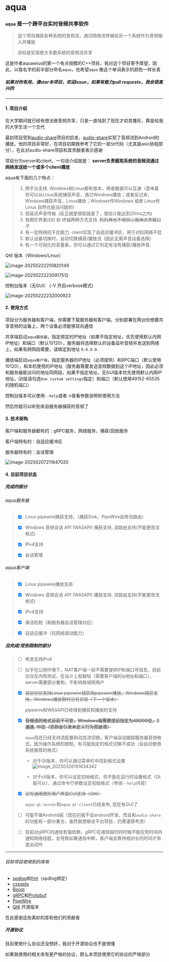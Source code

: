 # aqua

### `aqua` 是一个跨平台实时音频共享软件

> 这个项目捕获各种系统的音频流，通过网络流传输给另一个系统作为音频输入并播放
>
> 目标是实现绝大多数系统的音频流共享

这是作者aquawius的第一个有点规模的C++项目，我对这个项目寄予厚望，因此，以我名字的前半部分命名`aqua`，也希望`aqua`
像这个单词表示的颜色一样长青

##### 如果对你有用，请star本项目，欢迎issue，如果有能力pull requests，我会很高兴的

---

#### 1. 项目介绍

在大学期间就已经有想法做音频共享，只是一直咕到了现在才初具雏形，算是给我的大学生活一个交代

最初项目受到[audio-share](https://github.com/mkckr0/audio-share)项目的启发，[audio-share](https://github.com/mkckr0/audio-share)实现了音频流到Android的播放，他的项目非常好，在项目初期我参考了它的一部分代码（尤其是asio协程部分），在此对audio-share项目和其贡献者表示感谢

项目分为server和client，一句话介绍就是： **server负责截取系统的音频流通过网络发送给一个或多个client播放**

aqua有下面的几个特点：

> 1. 跨平台支持. Windows和Linux都有版本，两者数据可以互通（意味着你可以从Linux系统捕获声音，通过Windows播放；或者反过来，Windows捕获声音，Linux播放；Windows传Windows 或者 Linux传Linux 自然也是没问题的）
> 2. 低延迟声音传输. (反正就是很低就是了，我估计能达到20ms之内)
> 3. 有图形界面(Qt) 和 终端两种方式支持.   ~~妈妈再也不用担心我掉进黑窗口了~~
> 4. 有一定网络抗干扰能力. client实现了自适应缓冲区，用于对抗网络干扰
> 5. 默认设备切换时，自动切换捕获/播放流. (因此无需声音设备选择)
> 6. 有一个可视化的音量条，你可以通过它判定有没有捕获/播放声音.

Qt6 版本（Windows/Linux）

![image-20250222210820149](./readme.assets/image-20250222210820149.png)

![image-20250222230917512](./readme.assets/image-20250222230917512.png)

控制台版本（无GUI） (-V 开启verbose模式)

![image-20250222232000923](./readme.assets/image-20250222232000923.png)


#### 2. 使用方式

项目分为服务器和客户端，你需要下载服务器和客户端，分别部署在两台你想要共享音频的设备上，两个设备必须能够双向通信

共享端启动`aqua服务器`，指定绑定的IP地址（如果不指定地址，优先使用默认内网IP地址）和端口（默认10120），服务器将选择默认的设备监听音频并发送到网络上，如果有跨网段需要，请绑定到地址
`0.0.0.0`.

播放端启动`aqua客户端`，指定服务器的IP地址（必须提供）和RPC端口（默认使用10120），和本机使用的IP地址（服务器需要发送音频数据到这个IP地址，因此必须和服务器能访问的地址同网段，如果不指定地址，无GUI版本优先使用默认内网IP地址，Qt版请勾选`Use custom settings`指定）和端口（默认使用49152-65535的随机端口）

控制台版本可以使用`--help`或者`-h`查看参数说明和使用方法

然后你就可以听到来自服务器捕获的音频了

#### 3. 技术架构

客户端和服务器都有的：gRPC服务，网络服务，捕获/回放服务

客户端特有的：自适应缓冲区

服务器特有的：会话管理

![image-20250207211847020](./readme.assets/image-20250207211847020.png)

#### 4. 目前项目状态

##### 完成的部分

###### aqua服务器

> - [x] Linux pipewire捕获支持，（捕获Sink，PipeWire自带流路由）
>
> - [x] Windows 音频会话 API (WASAPI) 捕获支持, 流路由支持(不能更改流格式)
>
> - [x] IPv4支持
>
> - [x] 会话管理

###### aqua客户端

> - [x] Linux pipewire播放支持
>
> - [x] Windows 音频会话 API (WASAPI) 播放支持, 流路由支持(不能更改流格式)
> 
> - [x] IPv4支持
>
> - [x] 保活机制（和服务器会话管理对应）
>
> - [x] 自适应缓冲（抗网络波动能力）
>

##### 没完成/受到限制的部分

> - [ ] 考虑支持IPv6
>
>   
>
> - [ ] 似乎在公网环境下，NAT客户端一般不需要提供IP和端口号信息，目前仅仅在内网测试，在设计上有缺陷（需要客户端的ip地址和端口），server需要部分重构，不影响局域网用户
>
>   
>
> - [x] ~~目前仅仅支持Linux pipewire捕获和pipewire播放，Windows捕获支持，Windows播放暂时没有实现（下一个版本）~~ 
>
>   pipewire和WASAPI已经得到捕获和播放的支持
>
>   
>
> - [x] ~~**音频流的格式目前不可变，Windows端需要提前指定为48000位，2通道, 16位（否则会引发未定义行为而崩溃）**~~
>
>   `aqua`现在已经支持流配置和动态流切换，客户端自动跟踪服务器音频格式，因为操作系统的限制，有可能指定的格式切换不成功（会自动使用系统推荐的格式）
>   
>   - 对于Qt版本，你可以通过菜单栏中找到格式设置
>   ![image_20250326191634342](./readme.assets/image_20250326191634342.png)
> 
>   - 对于cli版本，你可以设定初始格式，但不能在运行时设置格式（Qt版可以），通过命令行参数设定初始格式（参阅`--help`内容）
> 
>
> - [x] ~~没有通用图形用户界面GUI支持（Qt6）~~
>
>   `aqua-qt-server`和`aqua-qt-client`已经发布, 现在有GUI了
>   
>   
>
> - [ ] 可能不做Android端（现在的我不会android开发，而且和`audio-share`的功能有一部分重合，虽然我想做全平台项目，仍需谨慎考虑）
>
> 
> 
> - [ ] 目前对gRPC的通信有强依赖，gRPC在通信超时的时候不能在短时间内通知网络线程，会导致如果通信中断，客户端会等待相对长的时间才有退出动作
>
> 

---

###### 目前项目使用到的库有

- [spdlog](https://github.com/gabime/spdlog)和[fmt](https://github.com/fmtlib/fmt)（spdlog绑定）
- [cxxopts](https://github.com/jarro2783/cxxopts)
- [Boost](https://www.boost.org/)
- [gRPC](https://github.com/grpc/grpc)和[Protobuf](https://github.com/protocolbuffers/protobuf)
- [PipeWire](https://www.pipewire.org/)
- [Qt6](https://www.qt.io/) 开源版本

在此感谢这些美妙的库和他们的贡献者

##### 开源协议

目前使用什么协议还没想好，我对于开源协议也不是很懂

如果我使用的相关库有更严格的协议，那么本项目使用它的协议的严格部分